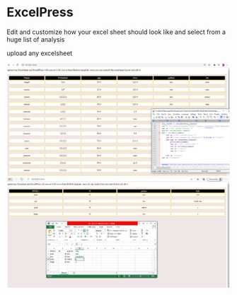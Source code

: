 # ExcelPress
Edit and customize how your excel sheet should look like and select from a huge list of analysis 

upload any excelsheet


<img src="flex_styl1.PNG">
<img src="finl_ver.PNG">
